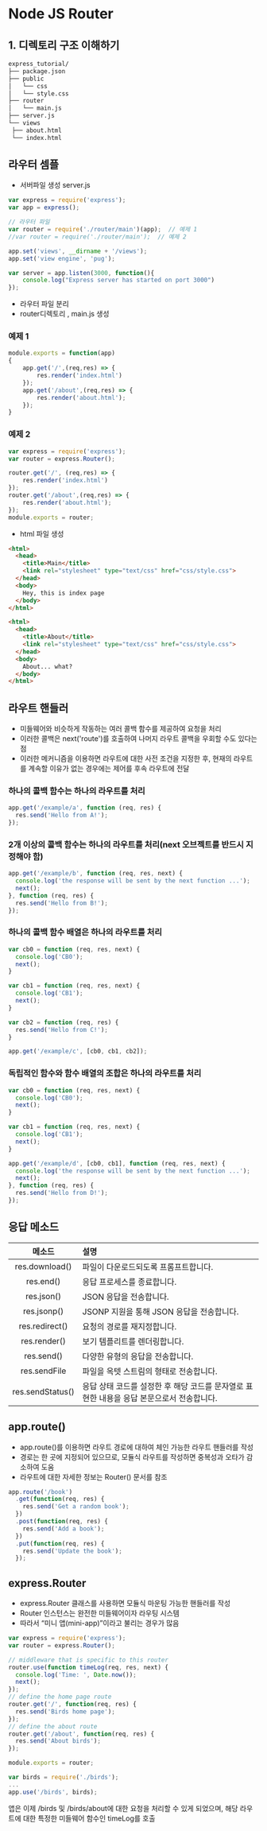 # Node JS Router

## 1. 디렉토리 구조 이해하기

```txt
express_tutorial/
├── package.json
├── public
│   └── css
│   └── style.css
├── router
│   └── main.js
├── server.js
└── views
 ├── about.html
 └── index.html
```

## 라우터 셈플

- 서버파일 생성 server.js

```js
var express = require('express');
var app = express();

// 라우터 파일
var router = require('./router/main')(app);  // 예제 1
//var router = require('./router/main');  // 예제 2

app.set('views', __dirname + '/views');
app.set('view engine', 'pug');

var server = app.listen(3000, function(){
    console.log("Express server has started on port 3000")
});
```

- 라우터 파일 분리
- router디렉토리 , main.js 생성

### 예제 1

```js
module.exports = function(app)
{
    app.get('/',(req,res) => {
        res.render('index.html')
    });
    app.get('/about',(req,res) => {
        res.render('about.html');
    });
}
```

### 예제 2

```js
var express = require('express');
var router = express.Router();

router.get('/', (req,res) => {
    res.render('index.html')
});
router.get('/about',(req,res) => {
    res.render('about.html');
});
module.exports = router;
```

- html 파일 생성

```html
<html>
  <head>
    <title>Main</title>
    <link rel="stylesheet" type="text/css" href="css/style.css">
  </head>
  <body>
    Hey, this is index page
  </body>
</html>
```

```html
<html>
  <head>
    <title>About</title>
    <link rel="stylesheet" type="text/css" href="css/style.css">
  </head>
  <body>
    About... what?
  </body>
</html>
```

## 라우트 핸들러

- 미들웨어와 비슷하게 작동하는 여러 콜백 함수를 제공하여 요청을 처리
- 이러한 콜백은 next('route')를 호출하여 나머지 라우트 콜백을 우회할 수도 있다는 점
- 이러한 메커니즘을 이용하면 라우트에 대한 사전 조건을 지정한 후, 현재의 라우트를 계속할 이유가 없는 경우에는 제어를 후속 라우트에 전달

### 하나의 콜백 함수는 하나의 라우트를 처리

```js
app.get('/example/a', function (req, res) {
  res.send('Hello from A!');
});
```

### 2개 이상의 콜백 함수는 하나의 라우트를 처리(next 오브젝트를 반드시 지정해야 함)

```js
app.get('/example/b', function (req, res, next) {
  console.log('the response will be sent by the next function ...');
  next();
}, function (req, res) {
  res.send('Hello from B!');
});
```

### 하나의 콜백 함수 배열은 하나의 라우트를 처리

```js
var cb0 = function (req, res, next) {
  console.log('CB0');
  next();
}

var cb1 = function (req, res, next) {
  console.log('CB1');
  next();
}

var cb2 = function (req, res) {
  res.send('Hello from C!');
}

app.get('/example/c', [cb0, cb1, cb2]);
```

### 독립적인 함수와 함수 배열의 조합은 하나의 라우트를 처리

```js
var cb0 = function (req, res, next) {
  console.log('CB0');
  next();
}

var cb1 = function (req, res, next) {
  console.log('CB1');
  next();
}

app.get('/example/d', [cb0, cb1], function (req, res, next) {
  console.log('the response will be sent by the next function ...');
  next();
}, function (req, res) {
  res.send('Hello from D!');
});
```

## 응답 메소드

|메소드|설명|
|:--:|:--|
|res.download()|파일이 다운로드되도록 프롬프트합니다.|
|res.end()|응답 프로세스를 종료합니다.|
|res.json()|JSON 응답을 전송합니다.|
|res.jsonp()|JSONP 지원을 통해 JSON 응답을 전송합니다.|
|res.redirect()|요청의 경로를 재지정합니다.|
|res.render()|보기 템플리트를 렌더링합니다.|
|res.send()|다양한 유형의 응답을 전송합니다.|
|res.sendFile|파일을 옥텟 스트림의 형태로 전송합니다.|
|res.sendStatus()|응답 상태 코드를 설정한 후 해당 코드를 문자열로 표현한 내용을 응답 본문으로서 전송합니다.|

## app.route()

- app.route()를 이용하면 라우트 경로에 대하여 체인 가능한 라우트 핸들러를 작성
- 경로는 한 곳에 지정되어 있으므로, 모듈식 라우트를 작성하면 중복성과 오타가 감소하여 도움
- 라우트에 대한 자세한 정보는 Router() 문서를 참조

```js
app.route('/book')
  .get(function(req, res) {
    res.send('Get a random book');
  })
  .post(function(req, res) {
    res.send('Add a book');
  })
  .put(function(req, res) {
    res.send('Update the book');
  });
```

## express.Router

- express.Router 클래스를 사용하면 모듈식 마운팅 가능한 핸들러를 작성
- Router 인스턴스는 완전한 미들웨어이자 라우팅 시스템
- 따라서 “미니 앱(mini-app)”이라고 불리는 경우가 많음

```js
var express = require('express');
var router = express.Router();

// middleware that is specific to this router
router.use(function timeLog(req, res, next) {
  console.log('Time: ', Date.now());
  next();
});
// define the home page route
router.get('/', function(req, res) {
  res.send('Birds home page');
});
// define the about route
router.get('/about', function(req, res) {
  res.send('About birds');
});

module.exports = router;
```

```js
var birds = require('./birds');
...
app.use('/birds', birds);
```

앱은 이제 /birds 및 /birds/about에 대한 요청을 처리할 수 있게 되었으며, 해당 라우트에 대한 특정한 미들웨어 함수인 timeLog를 호출
